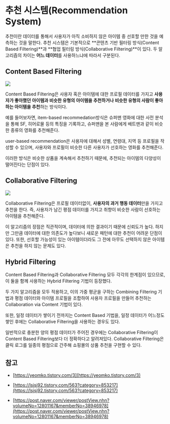 # 추천 시스템(Recommendation System)

추천이란 데이터를 통해서 사용자가 아직 소비하지 않은 아이템 중 선호할 만한 것을 예측하는 것을 말한다. 추천 시스템은 기본적으로  **콘텐츠 기반 필터링 방식(Content Based Filtering)**과 **협업 필터링 방식(Collaborative Filtering)**이 있다. 두 알고리즘의 차이는 **어느 데이터**를 사용하느냐에 따라서 구분된다.

## Content Based Filtering

![](https://socital.com/wp-content/uploads/2019/09/content-based-filtering-2.png)

Content Based Filtering은 사용자 혹은 아이템에 대한 프로필 데이터를 가지고 **사용자가 좋아했던 아이템과 비슷한 유형의 아이템을 추천하거나 비슷한 유형의 사람이 좋아하는 아이템을 추천**하는 방식이다. 

예를 들어보자면,  item-based recommedation방식은 슈퍼맨 영화에 대한 사전 분석을 통해 SF, 히어로물 등의 특징을 기록하고, 슈퍼맨을 본 사람에게 배트맨과 같이 비슷한 종류의 영화를 추천해준다.

user-based recommendation은 사용자에 대해서 성별, 연령대, 지역 등 프로필을 작성할 수 있으며, 사용자와 프로필이 비슷한 다른 사용자가 선호하는 영화를 추천해준다.

이러한 방식은 비슷한 상품을 계속해서 추천하기 때문에, 추천되는 아이템의 다양성이 떨어진다는 단점이 있다.



## Collaborative Filtering

![](https://miro.medium.com/max/1768/1*OaRdJVMD6XTNVvJbmKQ4VQ.png)

Collaborative Filtering은 프로필 데이터없이, **사용자의 과거 행동 데이터**만을 가지고 추천을 한다. 즉, 사용자가 남긴 평점 데이터를 가지고 취향이 비슷한 사람이 선호하는 아이템을 추천해준다.

이 알고리즘의 장점은 직관적이며, 데이터에 의한 결과이기 때문에 신뢰도가 높다. 하지만 그만큼 데이터에 대한 의존도가 높다보니 새로운 패턴에 대한 추천이 어려운 단점이 있다. 또한, 선호할 가능성이 있는 아이템이더라도 그 전에 아무도 선택하지 않은 아이템은 추천을 하지 않는 문제도 있다.

## Hybrid Filtering

Content Based Filtering과 Collaborative Filtering 모두 각각의 한계점이 있으므로, 이 둘을 함께 사용하는 Hybrid Filtering 기법이 등장했다.

두 가지 알고리즘을 모두 적용하고, 이의 가중 평균을 구하는 Combining Filtering 기법과 평점 데이터와 아이템 프로필을 조합하여 사용자 프로필을 만들어 추천하는 Collaboration via Content 기법이 있다.

또한, 일정 데이터가 쌓이기 전까지는 Content Based 기법을, 일정 데이터가 어느정도 쌓인 후에는 Collaborative Filtering을 사용하는 경우도 있다.



일반적으로 충분한 양의 평점 데이터가 주어진 경우에는 Collaborative Filtering이 Content Based Filtering보다 더 정확하다고 알려져있다. Collaborative Filtering은 클릭 로그를 일종의 평점으로 간주해 쇼핑몰의 상품 추천을 구현할 수 있다.



## 참고

- [https://yeomko.tistory.com/3](https://yeomko.tistory.com/3)

- [https://lsjsj92.tistory.com/563?category=853217](https://lsjsj92.tistory.com/563?category=853217)
- [https://post.naver.com/viewer/postView.nhn?volumeNo=12801167&memberNo=38946978](https://post.naver.com/viewer/postView.nhn?volumeNo=12801167&memberNo=38946978)



